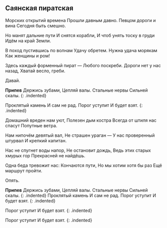 ﻿---
layout: lyrics
---

## Саянская пиратская

Морск<span class="Am"></span>их открытий вре<span class="Fmaj7"></span>мена
Прошл<span class="C"></span>и давным давно<span class="E"></span>.
Певцо<span class="Am"></span>м дороги и<span class="Fmaj7"></span> вина
Сего<span class="C"></span>дня быть смешно<span class="E"></span>.

Но ма<span class="F"></span>нят дальние<span class="C"></span> пути
И сня<span class="E"></span>тся корабли<span class="Am"></span>,
И что<span class="F"></span>б унять тоску<span class="C"></span> в груди
Идё<span class="Dm"></span>м на край Земли<span class="E"></span>.

В поход пустившись по волнам
Удачу обретем.
Нужна удача морякам
Как женщины и ром!

Здесь каждый форменный пират —
Любого поскреби.
Дороги нет у нас назад,
Хватай весло, греби.

Давай.

**Припев**
Держи<span class="Am"></span>сь зуба<span class="AmC"></span>ми,
Цепля<span class="Bm11"></span>й ва<span class="E"></span>лы.
Стальны<span class="Am"></span>е не<span class="AmC"></span>рвы
Сильне<span class="Bm11"></span>й ска<span class="G"></span>лы.
{: .indented}

Прокля<span class="F"></span>тый ка<span class="C"></span>мень
И са<span class="E"></span>м не ра<span class="Am"></span>д.
Поро<span class="F"></span>г усту<span class="Dm"></span>пит
И бу<span class="E"></span>дет взя<span class="Am"></span>т.
{: .indented}

Домашний вреден нам уют,
Полезен дым костра
Всегда от штиля нас спасут
Попутные ветра.

Нам нипочём девятый вал,
Не страшен ураган —
У нас проверенный штурвал
И крепкий капитан.

Нас не спугнет воды напор,
Не остановит дождь,
Ведь этих старых хмурых гор
Прекрасней не найдёшь.

Одна беда тревожит нас:
Кончаются пути,
Но мы хотим хотя бы раз
Ещё маршрут пройти.

Опять.

**Припев**
Держись зубами,
Цепляй валы.
Стальные нервы
Сильней скалы.
{: .indented}
Проклятый камень
И сам не рад.
Порог уступит
И будет взят.
{: .indented}

Порог уступит
И будет взят.
{: .indented}

Порог уступит
И будет взят.
{: .indented}
